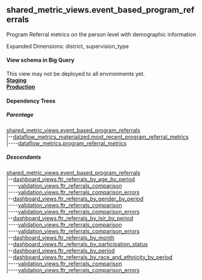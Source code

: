 ## shared_metric_views.event_based_program_referrals

 Program Referral metrics on the person level with demographic information

 Expanded Dimensions: district, supervision_type
 

#### View schema in Big Query
This view may not be deployed to all environments yet.<br/>
[**Staging**](https://console.cloud.google.com/bigquery?pli=1&p=recidiviz-staging&page=table&project=recidiviz-staging&d=shared_metric_views&t=event_based_program_referrals)
<br/>
[**Production**](https://console.cloud.google.com/bigquery?pli=1&p=recidiviz-123&page=table&project=recidiviz-123&d=shared_metric_views&t=event_based_program_referrals)
<br/>

#### Dependency Trees

##### Parentage
[shared_metric_views.event_based_program_referrals](../shared_metric_views/event_based_program_referrals.md) <br/>
|--[dataflow_metrics_materialized.most_recent_program_referral_metrics](../dataflow_metrics_materialized/most_recent_program_referral_metrics.md) <br/>
|----[dataflow_metrics.program_referral_metrics](../../metrics/program/program_referral_metrics.md) <br/>


##### Descendants
[shared_metric_views.event_based_program_referrals](../shared_metric_views/event_based_program_referrals.md) <br/>
|--[dashboard_views.ftr_referrals_by_age_by_period](../dashboard_views/ftr_referrals_by_age_by_period.md) <br/>
|----[validation_views.ftr_referrals_comparison](../validation_views/ftr_referrals_comparison.md) <br/>
|----[validation_views.ftr_referrals_comparison_errors](../validation_views/ftr_referrals_comparison_errors.md) <br/>
|--[dashboard_views.ftr_referrals_by_gender_by_period](../dashboard_views/ftr_referrals_by_gender_by_period.md) <br/>
|----[validation_views.ftr_referrals_comparison](../validation_views/ftr_referrals_comparison.md) <br/>
|----[validation_views.ftr_referrals_comparison_errors](../validation_views/ftr_referrals_comparison_errors.md) <br/>
|--[dashboard_views.ftr_referrals_by_lsir_by_period](../dashboard_views/ftr_referrals_by_lsir_by_period.md) <br/>
|----[validation_views.ftr_referrals_comparison](../validation_views/ftr_referrals_comparison.md) <br/>
|----[validation_views.ftr_referrals_comparison_errors](../validation_views/ftr_referrals_comparison_errors.md) <br/>
|--[dashboard_views.ftr_referrals_by_month](../dashboard_views/ftr_referrals_by_month.md) <br/>
|--[dashboard_views.ftr_referrals_by_participation_status](../dashboard_views/ftr_referrals_by_participation_status.md) <br/>
|--[dashboard_views.ftr_referrals_by_period](../dashboard_views/ftr_referrals_by_period.md) <br/>
|--[dashboard_views.ftr_referrals_by_race_and_ethnicity_by_period](../dashboard_views/ftr_referrals_by_race_and_ethnicity_by_period.md) <br/>
|----[validation_views.ftr_referrals_comparison](../validation_views/ftr_referrals_comparison.md) <br/>
|----[validation_views.ftr_referrals_comparison_errors](../validation_views/ftr_referrals_comparison_errors.md) <br/>

